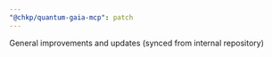 ```yaml
---
"@chkp/quantum-gaia-mcp": patch
---
```


General improvements and updates (synced from internal repository)
